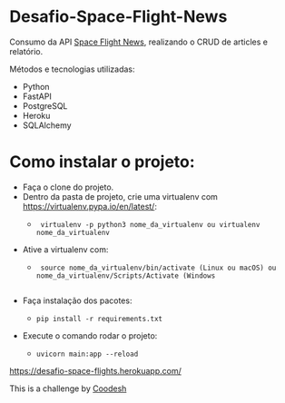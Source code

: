 # Desafio-Space-Flight-News
Consumo da API [Space Flight News](https://api.spaceflightnewsapi.net/v3/documentation), realizando o CRUD de articles e relatório.

Métodos e tecnologias utilizadas:
  - Python
  - FastAPI
  - PostgreSQL
  - Heroku
  - SQLAlchemy 


# Como instalar o projeto:
  
  - Faça o clone do projeto.
  - Dentro da pasta de projeto, crie uma virtualenv com https://virtualenv.pypa.io/en/latest/:
     - ```
        virtualenv -p python3 nome_da_virtualenv ou virtualenv nome_da_virtualenv
        ```
  - Ative a virtualenv com:
     - ```
        source nome_da_virtualenv/bin/activate (Linux ou macOS) ou nome_da_virtualenv/Scripts/Activate (Windows
      ```
  - Faça instalação dos pacotes:
    - ```
      pip install -r requirements.txt
      ```
  - Execute o comando rodar o projeto:
    - ```
      uvicorn main:app --reload
      ```
   
https://desafio-space-flights.herokuapp.com/


This is a challenge by [Coodesh](https://coodesh.com)
